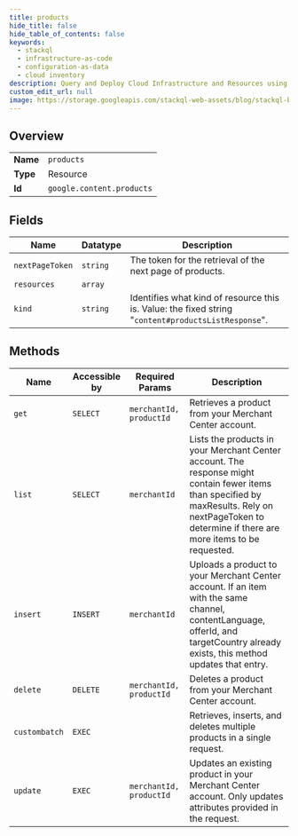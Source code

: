 ```yaml
---
title: products
hide_title: false
hide_table_of_contents: false
keywords:
  - stackql
  - infrastructure-as-code
  - configuration-as-data
  - cloud inventory
description: Query and Deploy Cloud Infrastructure and Resources using SQL
custom_edit_url: null
image: https://storage.googleapis.com/stackql-web-assets/blog/stackql-blog-post-featured-image.png
---
```

  
    

## Overview
<table><tbody>
<tr><td><b>Name</b></td><td><code>products</code></td></tr>
<tr><td><b>Type</b></td><td>Resource</td></tr>
<tr><td><b>Id</b></td><td><code>google.content.products</code></td></tr>
</tbody></table>

## Fields
| Name | Datatype | Description |
| ---- | -------- | ----------- |
| `nextPageToken` | `string` | The token for the retrieval of the next page of products. |
| `resources` | `array` |  |
| `kind` | `string` | Identifies what kind of resource this is. Value: the fixed string "`content#productsListResponse`". |
## Methods
| Name | Accessible by | Required Params | Description |
| ---- | ------------- | --------------- | ----------- |
| `get` | `SELECT` | `merchantId, productId` | Retrieves a product from your Merchant Center account. |
| `list` | `SELECT` | `merchantId` | Lists the products in your Merchant Center account. The response might contain fewer items than specified by maxResults. Rely on nextPageToken to determine if there are more items to be requested. |
| `insert` | `INSERT` | `merchantId` | Uploads a product to your Merchant Center account. If an item with the same channel, contentLanguage, offerId, and targetCountry already exists, this method updates that entry. |
| `delete` | `DELETE` | `merchantId, productId` | Deletes a product from your Merchant Center account. |
| `custombatch` | `EXEC` |  | Retrieves, inserts, and deletes multiple products in a single request. |
| `update` | `EXEC` | `merchantId, productId` | Updates an existing product in your Merchant Center account. Only updates attributes provided in the request. |

